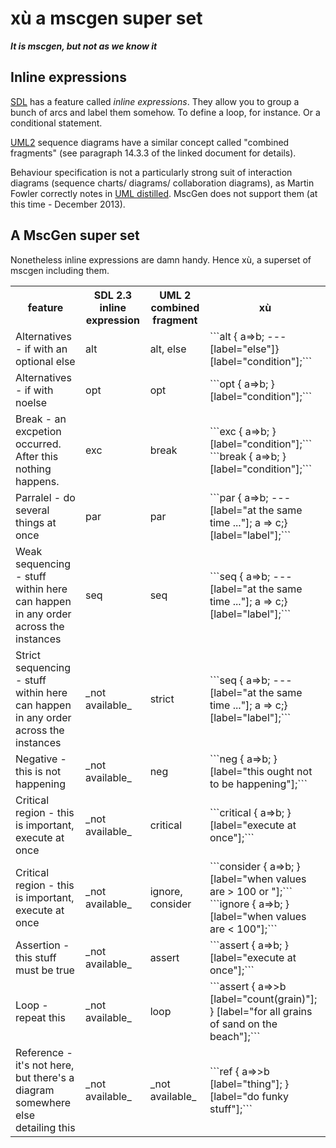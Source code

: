 # xù a mscgen super set
_**It is mscgen, but not as we know it**_

## Inline expressions
[SDL][2] has a feature called _inline expressions_. They allow you to group a bunch of 
arcs and label them somehow. To define a loop, for instance. Or a conditional statement. 

[UML2][3] sequence diagrams have a similar concept called "combined fragments" (see 
paragraph 14.3.3 of the linked document for details). 

Behaviour specification is not a particularly strong suit of interaction diagrams
(sequence charts/ diagrams/ collaboration diagrams), as Martin Fowler
correctly notes in [UML distilled][1]. MscGen does not support them (at this time - 
December 2013).


## A MscGen super set 
Nonetheless inline expressions are damn handy. Hence xù, a superset of mscgen
including them.

<table>
    <tr><th>feature</th><th>SDL 2.3 inline expression</th><th>UML 2 combined fragment</th><th>xù</th></tr>
    <tr>
        <td>Alternatives - if with an optional else</td>
        <td>alt</td>
        <td>alt, else</td>
        <td>```alt { a=>b; ---[label="else"]}[label="condition"];```</td>
    </tr>
    <tr>
        <td>Alternatives - if with noelse</td>
        <td>opt</td>
        <td>opt</td>
        <td>```opt { a=>b; }[label="condition"];```</td>
    </tr>
    <tr>
        <td>Break - an excpetion occurred. After this nothing happens.</td>
        <td>exc</td>
        <td>break</td>
        <td>```exc { a=>b; }[label="condition"];```<br>
        ```break { a=>b; }[label="condition"];```
        </td>
    </tr>
    <tr>
        <td>Parralel - do several things at once</td>
        <td>par</td>
        <td>par</td>
        <td>```par { a=>b; --- [label="at the same time ..."]; a => c;} [label="label"];```</td>
    </tr>
    <tr>
        <td>Weak sequencing - stuff within here can happen in any order across the instances</td>
        <td>seq</td>
        <td>seq</td>
        <td>```seq { a=>b; --- [label="at the same time ..."]; a => c;} [label="label"];```</td>
    </tr>
    <tr>
        <td>Strict sequencing - stuff within here can happen in any order across the instances</td>
        <td>_not available_</td>
        <td>strict</td>
        <td>```seq { a=>b; --- [label="at the same time ..."]; a => c;} [label="label"];```</td>
    </tr>
    <tr>
        <td>Negative - this is not happening</td>
        <td>_not available_</td>
        <td>neg</td>
        <td>```neg { a=>b; } [label="this ought not to be happening"];```</td>
    </tr>
    <tr>
        <td>Critical region - this is important, execute at once</td>
        <td>_not available_</td>
        <td>critical</td>
        <td>```critical { a=>b; } [label="execute at once"];```</td>
    </tr>
    <tr>
        <td>Critical region - this is important, execute at once</td>
        <td>_not available_</td>
        <td>ignore, consider</td>
        <td>```consider { a=>b; } [label="when values are > 100 or "];```<br>
        ```ignore { a=>b; } [label="when values are < 100"];```
        </td>
    </tr>
    <tr>
        <td>Assertion - this stuff must be true</td>
        <td>_not available_</td>
        <td>assert</td>
        <td>```assert { a=>b; } [label="execute at once"];```</td>
    </tr>
    <tr>
        <td>Loop - repeat this</td>
        <td>_not available_</td>
        <td>loop</td>
        <td>```assert { a=>>b [label="count(grain)"]; } [label="for all grains of sand on the beach"];```</td>
    </tr>
    <tr>
        <td>Reference - it's not here, but there's a diagram somewhere else detailing this</td>
        <td>_not available_</td>
        <td>_not available_</td>
        <td>```ref { a=>>b [label="thing"]; } [label="do funky stuff"];```</td>
    </tr>
</table>

[1]: http://my.safaribooksonline.com/book/software-engineering-and-development/uml/0321193687/sequence-diagrams/ch04lev1sec4
[2]: http://www.sdl-rt.org/standard/V2.3/html/index.htm
[3]: http://www.omg.org/spec/UML/2.4.1/Superstructure/PDF/
